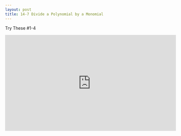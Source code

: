 ```yaml
---
layout: post
title: 14-7 Divide a Polynomial by a Monomial
---
```

Try These #1-4
<iframe width="560" height="315" src="https://www.youtube.com/embed/gnOq09p8OZI" frameborder="0" allow="autoplay; encrypted-media" allowfullscreen></iframe>
